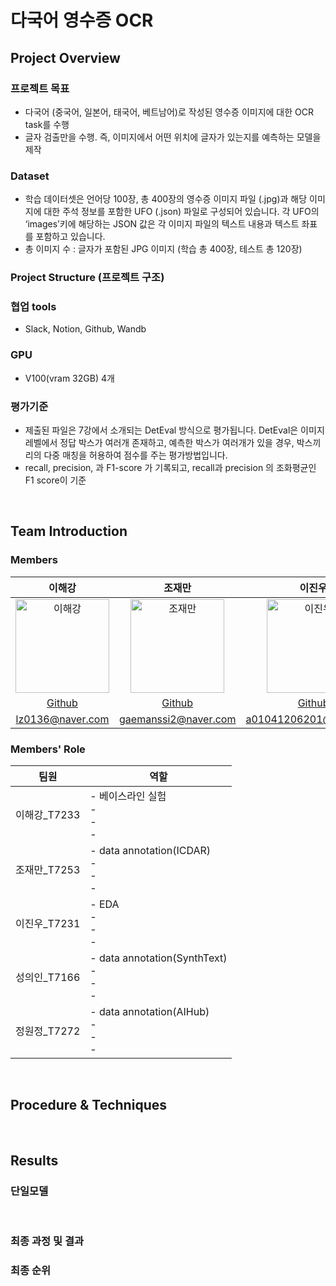 # **다국어 영수증 OCR**

## Project Overview
### 프로젝트 목표
 - 다국어 (중국어, 일본어, 태국어, 베트남어)로 작성된 영수증 이미지에 대한 OCR task를 수행
 - 글자 검출만을 수행. 즉, 이미지에서 어떤 위치에 글자가 있는지를 예측하는 모델을 제작

### Dataset
- 학습 데이터셋은 언어당 100장, 총 400장의 영수증 이미지 파일 (.jpg)과 해당 이미지에 대한 주석 정보를 포함한 UFO (.json) 파일로 구성되어 있습니다. 각 UFO의 ‘images’키에 해당하는 JSON 값은 각 이미지 파일의 텍스트 내용과 텍스트 좌표를 포함하고 있습니다.
- 총 이미지 수 : 글자가 포함된 JPG 이미지 (학습 총 400장, 테스트 총 120장)

### Project Structure (프로젝트 구조)
<!--
```plaintext
project/
├── public/
│   ├── index.html           # HTML 템플릿 파일
│   └── favicon.ico          # 아이콘 파일
├── src/
│   ├── assets/              # 이미지, 폰트 등 정적 파일
│   ├── components/          # 재사용 가능한 UI 컴포넌트
│   ├── hooks/               # 커스텀 훅 모음
│   ├── pages/               # 각 페이지별 컴포넌트
│   ├── App.js               # 메인 애플리케이션 컴포넌트
│   ├── index.js             # 엔트리 포인트 파일
│   ├── index.css            # 전역 css 파일
│   ├── firebaseConfig.js    # firebase 인스턴스 초기화 파일
│   package-lock.json    # 정확한 종속성 버전이 기록된 파일로, 일관된 빌드를 보장
│   package.json         # 프로젝트 종속성 및 스크립트 정의
├── .gitignore               # Git 무시 파일 목록
└── README.md                # 프로젝트 개요 및 사용법
```
-->

### 협업 tools
- Slack, Notion, Github, Wandb

### GPU
- V100(vram 32GB) 4개

### 평가기준
- 제출된 파일은 7강에서 소개되는 DetEval 방식으로 평가됩니다. DetEval은 이미지 레벨에서 정답 박스가 여러개 존재하고, 예측한 박스가 여러개가 있을 경우, 박스끼리의 다중 매칭을 허용하여 점수를 주는 평가방법입니다.
- recall, precision, 과 F1-score 가 기록되고, recall과 precision 의 조화평균인 F1 score이 기준


<br>
  
## Team Introduction
### Members
| 이해강 | 조재만 | 이진우 | 성의인 | 정원정 |
|:--:|:--:|:--:|:--:|:--:|
| <img src="https://github.com/user-attachments/assets/aad9eeae-db0e-41ac-a5ee-d4f12bb9f135" alt="이해강" height="150" width="150"> | <img src="https://github.com/user-attachments/assets/b5d74dd3-d7cf-4697-b8e6-d7047e3f0922" alt="조재만" height="150" width="150"> | <img src="https://github.com/user-attachments/assets/998386df-549b-4069-8a2e-07e3ebe4f9a1" alt="이진우" height="150" width="150"> | <img src="https://github.com/user-attachments/assets/604942d4-a6aa-494e-8841-c89f20cef4a6" alt="성의인" height="150" width="150"> | <img src="https://github.com/user-attachments/assets/7274e65e-1a32-4d88-bfa6-c36bac47a2f0" alt="정원정" height="150" width="150"> |
|[Github](https://github.com/lazely)|[Github](https://github.com/PGSammy)|[Github](https://github.com/MUJJINUNGAE)|[Github](https://github.com/EuiInSeong)|[Github](https://github.com/wonjeongjeong)|
|lz0136@naver.com|gaemanssi2@naver.com|a01041206201@gmail.com|see8420@naver.com|wj3714@naver.com|

### Members' Role

| 팀원 | 역할 |
| -- | -- |
| 이해강_T7233 | - 베이스라인 실험 <br> -  <br> -  <br> -  |
| 조재만_T7253 | - data annotation(ICDAR) <br> - <br> - <br> - |
| 이진우_T7231 | - EDA <br> -  <br> - <br> - |
| 성의인_T7166 | - data annotation(SynthText) <br> -  <br> -  <br> -  |
| 정원정_T7272 | - data annotation(AIHub) <br> - <br> -  <br> -  |

<br>

## Procedure & Techniques

  
<!--
| 분류 | 내용 |
| :--: | -- |
|Data|**Stratified Group K-fold** <br> - 하나의 이미지가 하나의 class에 할당되는 것이 아닌 여러 개의 object(class)를 포함 <br> &nbsp;&nbsp;&nbsp;&nbsp;=> object들의 class별 분포가 최대한 유사하도록 각각 5개의 Train/Valid set(8:2로 분할)을 구성 <br> <br>  **Augmentation** <br> - 각 모델에 기본적인 데이터 증강으로 Horizontal Flip과 Vertical Flip을 적용 <br> - 그 외에도 Rotate, Sharpen, Emboss 등 다양한 augmentation 사용  <br> - 다양한 augmentation을 적용할수록 더 높은 mAP 점수를 보임 <br> <br> **Label Correction** <br> - train dataset의 Paper와 General Trash의 경계가 애매모호하다는 것을 확인 <br> &nbsp;&nbsp;&nbsp;&nbsp;=> 라벨링 기준을 정하여 Correction을 한 결과, mAP50 점수가 상승되었다. (0.5371->0.5420)
|Model|**Cascade-RCNN** <br> - Backbone : Swin-L <br> - Neck : FPN <br> - Head : Cascade-RCNN <br> <br> **ATSS** <br> - Backbone : Swin-L <br> - Neck : FPN <br> - Head : ATSS + Dyhead <br> <br> **Deformable DETR** <br> - Backbone : Swin-L <br> - Neck : Channel Mapper <br> - Head : Deformable DETR Head
|HyperParameters|**Cascade-RCNN** <br> - Batch Size : 32 <br> - Class Loss : Cross Entropy <br> - BoundingBox Loss : Smooth-L1 <br> - Learning Rate : 0.0001 <br> - Optimizer : AdamW <br> - Epochs : 13 <br> <br> **ATSS** <br> - Batch Size : 32 <br> - Class Loss : Focal Loss <br> - BoundingBox Loss : GioU Loss <br> - Learning Rate : 0.00005 <br> - Optimizer : AdamW <br> - Epochs : 18 <br> <br> **DETR** <br> - Batch Size : 32 <br> - Class Loss : Focal Loss <br> - BoundingBox Loss : L1-Loss <br> - Learning Rate : 0.0002 <br> - Optimizer : AdamW <br> - Epochs : 21
|Other Methods|**Ensemble** <br> - Weighted Boxes Fusion <br> - Confidence score calibration 적용 <br> <br>  **Pseudo Labeling** <br> - 주어진 Train dataset 뿐만 아니라 label이 없는 Test dataset까지 학습에 이용해서 모델 성능을 최대한 향상시키기 위함 <br> - ATSS 1epoch 적용 (Public mAP : 0.7157 -> 0.7185)
-->
<br>

## Results

### 단일모델
<!--
| Method | Backbone | mAP50 | mAP75 | mAP50(LB) |
| :--: | :--: | :--: | :--: | :--: |
|Faster RCNN| ResNet101| 0.4845| 0.313 |0.4683|
|DetectoRS| ResNext101| 0.514 |0.385 |0.4801|
|TridentNet |Trident + ResNet101| 0.5341| 0.4311| 0.5428|
|**Cascade RCNN**| Swin-L |0.633| 0.539| 0.6257|
|**Deformable DETR**| Swin-L| 0.621 |0.533| 0.6373|
|**ATSS**| Swin-L| 0.689| 0.596| 0.6741|
-->
<br>

<!--### 앙상블

| Emsemble | Calibration | mAP50(LB) |
| :--: | :--: | :--: |
|ATSS (5Fold), Deformable DETR (5Fold), Swin-L + Cascade (5Fold)| |0.7054|
|ATSS (5Fold), Deformable DETR (5Fold), Swin-L + Cascade (5Fold)| ✔|0.7116|
|ATSS + Pseudo (5Fold), Deformable DETR (5Fold), Swin-L + Cascade (5Fold)| ✔|0.7185|
-->
### 최종 과정 및 결과
<!--<img  src='https://i.esdrop.com/d/f/JnUd4EePHi/RtXESQ1EMi.png'  height=530  width=900px></img>-->

### 최종 순위
<!--- 🥈 **Public LB : 2nd / 19**
<img  src='https://i.esdrop.com/d/f/JnUd4EePHi/pRxm1J5V4K.png'  height=200  width=900px></img>
- 🥈 **Private LB : 2nd / 19**
<img  src='https://i.esdrop.com/d/f/JnUd4EePHi/lH6U2wutr6.png'  height=200  width=900px></img>-->
